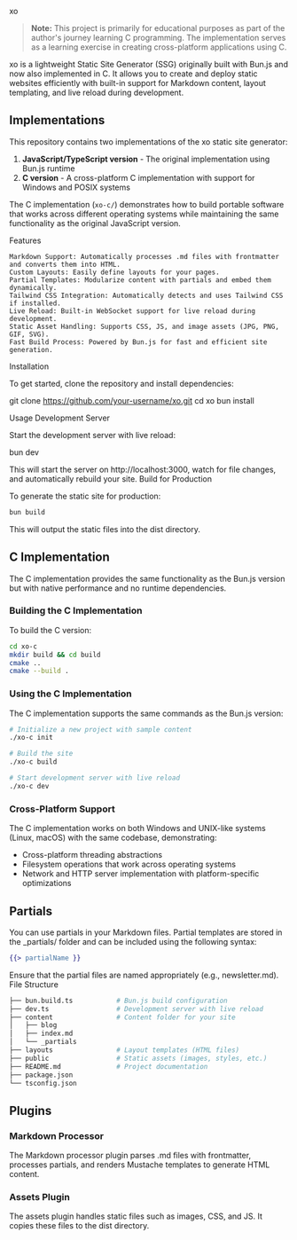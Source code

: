 xo

> **Note:** This project is primarily for educational purposes as part of the author's journey learning C programming. The implementation serves as a learning exercise in creating cross-platform applications using C.

xo is a lightweight Static Site Generator (SSG) originally built with Bun.js and now also implemented in C. It allows you to create and deploy static websites efficiently with built-in support for Markdown content, layout templating, and live reload during development.

## Implementations

This repository contains two implementations of the xo static site generator:

1. **JavaScript/TypeScript version** - The original implementation using Bun.js runtime
2. **C version** - A cross-platform C implementation with support for Windows and POSIX systems

The C implementation (`xo-c/`) demonstrates how to build portable software that works across different operating systems while maintaining the same functionality as the original JavaScript version.

Features

    Markdown Support: Automatically processes .md files with frontmatter and converts them into HTML.
    Custom Layouts: Easily define layouts for your pages.
    Partial Templates: Modularize content with partials and embed them dynamically.
    Tailwind CSS Integration: Automatically detects and uses Tailwind CSS if installed.
    Live Reload: Built-in WebSocket support for live reload during development.
    Static Asset Handling: Supports CSS, JS, and image assets (JPG, PNG, GIF, SVG).
    Fast Build Process: Powered by Bun.js for fast and efficient site generation.

Installation

To get started, clone the repository and install dependencies:

git clone https://github.com/your-username/xo.git
cd xo
bun install

Usage
Development Server

Start the development server with live reload:

bun dev

This will start the server on http://localhost:3000, watch for file changes, and automatically rebuild your site.
Build for Production

To generate the static site for production:

```sh
bun build
```
This will output the static files into the dist directory.

## C Implementation

The C implementation provides the same functionality as the Bun.js version but with native performance and no runtime dependencies.

### Building the C Implementation

To build the C version:

```sh
cd xo-c
mkdir build && cd build
cmake ..
cmake --build .
```

### Using the C Implementation

The C implementation supports the same commands as the Bun.js version:

```sh
# Initialize a new project with sample content
./xo-c init

# Build the site
./xo-c build

# Start development server with live reload
./xo-c dev
```

### Cross-Platform Support

The C implementation works on both Windows and UNIX-like systems (Linux, macOS) with the same codebase, demonstrating:

- Cross-platform threading abstractions
- Filesystem operations that work across operating systems
- Network and HTTP server implementation with platform-specific optimizations

## Partials
You can use partials in your Markdown files. Partial templates are stored in the _partials/ folder and can be included using the following syntax:

```mustache
{{> partialName }}
```

Ensure that the partial files are named appropriately (e.g., newsletter.md).
File Structure

```sh
├── bun.build.ts           # Bun.js build configuration
├── dev.ts                 # Development server with live reload
├── content                # Content folder for your site
│   ├── blog
│   ├── index.md
│   └── _partials
├── layouts                # Layout templates (HTML files)
├── public                 # Static assets (images, styles, etc.)
├── README.md              # Project documentation
├── package.json
└── tsconfig.json
```

## Plugins
### Markdown Processor
The Markdown processor plugin parses .md files with frontmatter, processes partials, and renders Mustache templates to generate HTML content.
### Assets Plugin
The assets plugin handles static files such as images, CSS, and JS. It copies these files to the dist directory.
